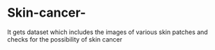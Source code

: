 # Skin-cancer-
It gets dataset which includes the images of  various skin patches and checks for the possibility of skin cancer 
